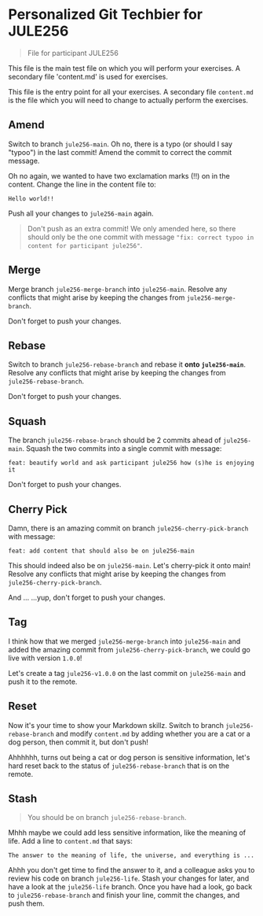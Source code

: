 # Personalized Git Techbier for JULE256

> File for participant JULE256

This file is the main test file on which you will perform your exercises. A
secondary file 'content.md' is used for  exercises.

This file is the entry point for all your exercises. A secondary file
`content.md` is the file which you will need to change to actually perform the
exercises.

## Amend

Switch to branch `jule256-main`. Oh no, there is a typo (or should I say "typoo") in
the last commit! Amend the commit to correct the commit message.

Oh no again, we wanted to have two exclamation marks (!!) on in the content.
Change the line in the content file to:

```
Hello world!!
```

Push all your changes to `jule256-main` again.

> Don't push as an extra commit! We only amended here, so there should only be
> the one commit with message
> `"fix: correct typoo in content for participant jule256"`.

## Merge

Merge branch `jule256-merge-branch` into `jule256-main`. Resolve any conflicts that might arise
by keeping the changes from `jule256-merge-branch`.

Don't forget to push your changes.

## Rebase

Switch to branch `jule256-rebase-branch` and rebase it **onto `jule256-main`**. Resolve any
conflicts that might arise by keeping the changes from `jule256-rebase-branch`.

Don't forget to push your changes.

## Squash

The branch `jule256-rebase-branch` should be 2 commits ahead of `jule256-main`. Squash the two
commits into a single commit with message:

```
feat: beautify world and ask participant jule256 how (s)he is enjoying it
```

Don't forget to push your changes.

## Cherry Pick

Damn, there is an amazing commit on branch `jule256-cherry-pick-branch` with message:

```
feat: add content that should also be on jule256-main
```

This should indeed also be on `jule256-main`. Let's cherry-pick it onto main! Resolve
any conflicts that might arise by keeping the changes from `jule256-cherry-pick-branch`.

And ...
...yup, don't forget to push your changes.

## Tag

I think how that we merged `jule256-merge-branch` into `jule256-main` and added the amazing
commit from `jule256-cherry-pick-branch`, we could go live with version `1.0.0`!

Let's create a tag `jule256-v1.0.0` on the last commit on `jule256-main` and push it to the
remote.

## Reset

Now it's your time to show your Markdown skillz. Switch to branch `jule256-rebase-branch`
and modify `content.md` by adding whether you are a cat or a dog person, then
commit it, but don't push!

Ahhhhhh, turns out being a cat or dog person is sensitive information, let's
hard reset back to the status of `jule256-rebase-branch` that is on the remote.

## Stash

> You should be on branch `jule256-rebase-branch`.

Mhhh maybe we could add less sensitive information, like the meaning of life.
Add a line to `content.md` that says:

```
The answer to the meaning of life, the universe, and everything is ...
```

Ahhh you don't get time to find the answer to it, and a colleague asks you to
review his code on branch `jule256-life`. Stash your changes for later, and have a
look at the `jule256-life` branch. Once you have had a look, go back to
`jule256-rebase-branch` and finish your line, commit the changes, and push them.
